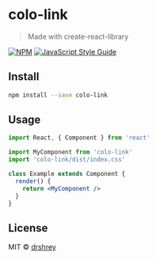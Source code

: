 # colo-link

> Made with create-react-library

[![NPM](https://img.shields.io/npm/v/colo-link.svg)](https://www.npmjs.com/package/colo-link) [![JavaScript Style Guide](https://img.shields.io/badge/code_style-standard-brightgreen.svg)](https://standardjs.com)

## Install

```bash
npm install --save colo-link
```

## Usage

```jsx
import React, { Component } from 'react'

import MyComponent from 'colo-link'
import 'colo-link/dist/index.css'

class Example extends Component {
  render() {
    return <MyComponent />
  }
}
```

## License

MIT © [drshrey](https://github.com/drshrey)
